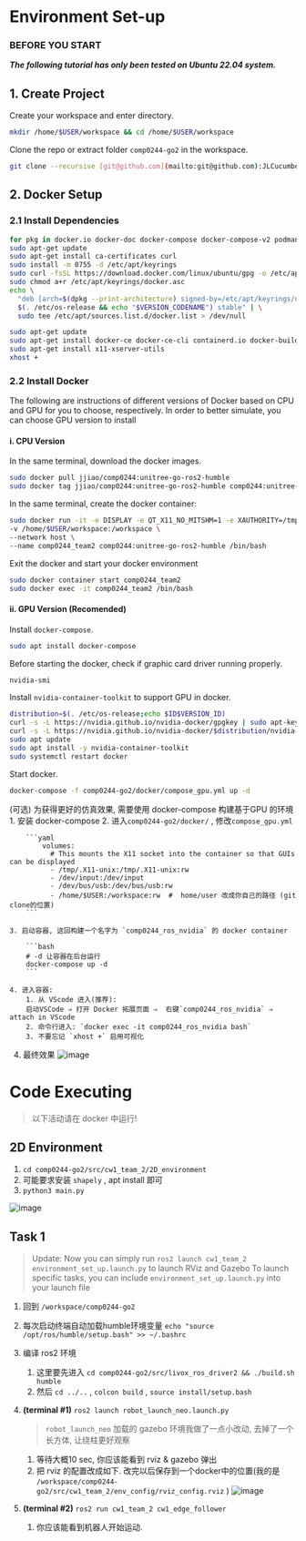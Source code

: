 # Environment Set-up
### BEFORE YOU START
***The following tutorial has only been tested on Ubuntu 22.04 system.***
## 1. Create Project
Create your workspace and enter directory.
```bash
mkdir /home/$USER/workspace && cd /home/$USER/workspace
```
Clone the repo or extract folder `comp0244-go2` in the workspace.
```bash
git clone --recursive [git@github.com](mailto:git@github.com):JLCucumber/comp0244-go2.git
```
## 2. Docker Setup
### 2.1 Install Dependencies
```bash
for pkg in docker.io docker-doc docker-compose docker-compose-v2 podman-docker containerd runc; do sudo apt-get remove $pkg; done
sudo apt-get update
sudo apt-get install ca-certificates curl
sudo install -m 0755 -d /etc/apt/keyrings
sudo curl -fsSL https://download.docker.com/linux/ubuntu/gpg -o /etc/apt/keyrings/docker.asc
sudo chmod a+r /etc/apt/keyrings/docker.asc
echo \
  "deb [arch=$(dpkg --print-architecture) signed-by=/etc/apt/keyrings/docker.asc] https://download.docker.com/linux/ubuntu \
  $(. /etc/os-release && echo "$VERSION_CODENAME") stable" | \
  sudo tee /etc/apt/sources.list.d/docker.list > /dev/null

sudo apt-get update
sudo apt-get install docker-ce docker-ce-cli containerd.io docker-buildx-plugin docker-compose-plugin
sudo apt-get install x11-xserver-utils
xhost +
```

### 2.2 Install Docker
The following are instructions of different versions of Docker based on CPU and GPU for you to choose, respectively. In order to better simulate, you can choose GPU version to install
#### i. CPU Version

In the same terminal, download the docker images.
```bash
sudo docker pull jjiao/comp0244:unitree-go-ros2-humble
sudo docker tag jjiao/comp0244:unitree-go-ros2-humble comp0244:unitree-go-ros2-humble
```
In the same terminal, create the docker container:
```bash
sudo docker run -it -e DISPLAY -e QT_X11_NO_MITSHM=1 -e XAUTHORITY=/tmp/.docker.xauth \
-v /home/$USER/workspace:/workspace \
--network host \
--name comp0244_team2 comp0244:unitree-go-ros2-humble /bin/bash
```
Exit the docker and start your docker environment
```bash
sudo docker container start comp0244_team2
sudo docker exec -it comp0244_team2 /bin/bash
```
#### ii. GPU Version (Recomended)
Install `docker-compose`.
```bash
sudo apt install docker-compose
```
Before starting the docker, check if graphic card driver running properly.
```bash
nvidia-smi
```
Install `nvidia-container-toolkit` to support GPU in docker.
```bash
distribution=$(. /etc/os-release;echo $ID$VERSION_ID)
curl -s -L https://nvidia.github.io/nvidia-docker/gpgkey | sudo apt-key add -
curl -s -L https://nvidia.github.io/nvidia-docker/$distribution/nvidia-docker.list | sudo tee /etc/apt/sources.list.d/nvidia-docker.list
sudo apt update
sudo apt install -y nvidia-container-toolkit
sudo systemctl restart docker
```
Start docker.
```bash
docker-compose -f comp0244-go2/docker/compose_gpu.yml up -d
```


(可选) 为获得更好的仿真效果, 需要使用 docker-compose 构建基于GPU 的环境
    1. 安装 docker-compose
    2. 进入`comp0244-go2/docker/` , 修改`compose_gpu.yml`
        
        ```yaml
            volumes:
              # This mounts the X11 socket into the container so that GUIs can be displayed
              - /tmp/.X11-unix:/tmp/.X11-unix:rw
              - /dev/input:/dev/input
              - /dev/bus/usb:/dev/bus/usb:rw
              - /home/$USER:/workspace:rw  #  home/user 改成你自己的路径 (git clone的位置)
        ```
        
    3. 启动容器, 这回构建一个名字为 `comp0244_ros_nvidia` 的 docker container
        
        ```bash
        # -d 让容器在后台运行
        docker-compose up -d  
        ```
        
    4. 进入容器: 
        1. 从 VScode 进入(推荐): 
        启动VSCode ⇒ 打开 Docker 拓展页面 ⇒  右键`comp0244_ros_nvidia` ⇒ attach in VScode 
        2. 命令行进入: `docker exec -it comp0244_ros_nvidia bash` 
        3. 不要忘记 `xhost +` 启用可视化
4. 最终效果
     ![image](https://github.com/user-attachments/assets/b8355146-cca3-428e-9ff0-3d01c8cdc2e2)

# Code Executing

> 以下活动请在 docker 中运行!
> 

## 2D Environment

1.  `cd comp0244-go2/src/cw1_team_2/2D_environment`
2. 可能要求安装 `shapely` , apt install 即可
3. `python3 main.py` 

![image](https://github.com/user-attachments/assets/5f078a7e-b765-4001-bc40-fb1ce0f55fc0)


## Task 1

> Update: Now you can simply run `ros2 launch cw1_team_2 environment_set_up.launch.py` to launch RViz and Gazebo
> To launch specific tasks, you can include `environment_set_up.launch.py` into your launch file

1. 回到 `/workspace/comp0244-go2` 
2. 每次启动终端自动加载humble环境变量  `echo "source /opt/ros/humble/setup.bash" >> ~/.bashrc` 
3. 编译 ros2 环境
    1. 这里要先进入 `cd comp0244-go2/src/livox_ros_driver2 && ./build.sh humble`
    2. 然后 `cd ../..`  , `colcon build` , `source install/setup.bash` 
4. **(terminal #1)** `ros2 launch robot_launch_neo.launch.py`
    
    > `robot_launch_neo` 加载的 gazebo 环境我做了一点小改动, 去掉了一个长方体, 让绕柱更好观察
    > 
    1. 等待大概10 sec, 你应该能看到 rviz & gazebo 弹出
    2. 把 rviz 的配置改成如下. 改完以后保存到一个docker中的位置(我的是 `/workspace/comp0244-go2/src/cw1_team_2/env_config/rviz_config.rviz` )
![image](https://github.com/user-attachments/assets/53652342-5367-4d28-930a-11b0884ebfc1)

5. **(terminal #2)** `ros2 run cw1_team_2 cw1_edge_follower`
    1. 你应该能看到机器人开始运动.
